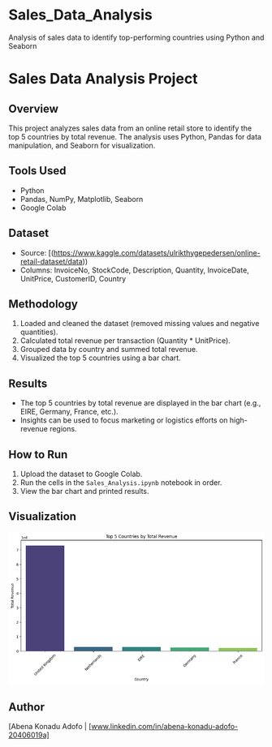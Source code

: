 # Sales_Data_Analysis
Analysis of sales data to identify top-performing countries using Python and Seaborn
# Sales Data Analysis Project
## Overview
This project analyzes sales data from an online retail store to identify the top 5 countries by total revenue. The analysis uses Python, Pandas for data manipulation, and Seaborn for visualization.

## Tools Used
- Python
- Pandas, NumPy, Matplotlib, Seaborn
- Google Colab

## Dataset
- Source: [(https://www.kaggle.com/datasets/ulrikthygepedersen/online-retail-dataset/data))
- Columns: InvoiceNo, StockCode, Description, Quantity, InvoiceDate, UnitPrice, CustomerID, Country

## Methodology
1. Loaded and cleaned the dataset (removed missing values and negative quantities).
2. Calculated total revenue per transaction (Quantity * UnitPrice).
3. Grouped data by country and summed total revenue.
4. Visualized the top 5 countries using a bar chart.

## Results
- The top 5 countries by total revenue are displayed in the bar chart (e.g., EIRE, Germany, France, etc.).
- Insights can be used to focus marketing or logistics efforts on high-revenue regions.

## How to Run
1. Upload the dataset to Google Colab.
2. Run the cells in the `Sales_Analysis.ipynb` notebook in order.
3. View the bar chart and printed results.

## Visualization
![Top 5 Countries by Total Revenue](top_5_countries.png)

## Author
[Abena Konadu Adofo | [www.linkedin.com/in/abena-konadu-adofo-20406019a]
